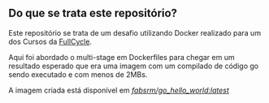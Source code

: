 ## Do que se trata este repositório?

Este repositório se trata de um desafio utilizando Docker realizado para um dos Cursos da [FullCycle](https://fullcycle.com.br/). 

Aqui foi abordado o multi-stage em Dockerfiles para chegar em um resultado esperado que era uma imagem com um compilado de código go sendo executado e com menos de 2MBs.

A imagem criada está disponível em *[fabsrm/go_hello_world:latest](https://hub.docker.com/repository/docker/fabsrm/go_hello_world/)*
